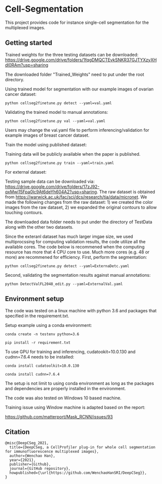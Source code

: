 # Cell-Segmentation
This project provides code for instance single-cell segmentation for the multiplexed images.

## Getting started
Trained weights for the three testing datasets can be downloaded:
https://drive.google.com/drive/folders/1fqgDMQCTEvkSNKR37GJTYXzyXHdl0RAm?usp=sharing

The downloaded folder "Trained_Weights" need to put under the root directory.

Using trained model for segmentation with our example images of ovarian cancer dataset:

```
python cellseg2finetune.py detect --yaml=val.yaml
```

Validating the trained model to manual annotations:
```
python cellseg2finetune.py val --yaml=val.yaml
```
Users may change the val.yaml file to perform inferencing/validation for example images of breast cancer dataset.

Train the model using published dataset:

Training data will be publicly available when the paper is published.
```
python cellseg2finetune.py train --yaml=train.yaml
```

For external dataset:

Testing sample data can be downloaded via: https://drive.google.com/drive/folders/17zJ92-qxMwi15Fpa0lc9At6deYh604A2?usp=sharing. The raw dataset is obtained from https://warwick.ac.uk/fac/sci/dcs/research/tia/data/micronet. We made the following changes from the raw dataset: 1) we created the color images from the raw dataset, 2) we expanded the original contours to allow touching contours. 

The downloaded data folder needs to put under the directory of TestData along with the other two datasets.

Since the exteranl dataset has much larger imgae size, we used multiprocssing for computing validation results, 
the code utilize all the available cores. The code below is recommened when the computing resource has more that 4 CPU core to use. Much more cores (e.g. 48 or more) are recommened for efficiency.
First, perform the segmentation:
```
python cellseg2finetune.py detect --yaml=ExternaDetc.yaml
```
Second, validating the segmentation results against manual annotations:
```
python DetectValFL2048_edit.py --yaml=ExternalVal.yaml
```


## Environment setup
The code was tested on a linux machine with python 3.6 and packages that specified in the requirement.txt.

Setup example using a conda environment:
```
conda create -n testenv python=3.6
```
```
pip install -r requirement.txt
```

To use GPU for training and inferencing, cudatookit=10.0.130 and cudnn=7.6.4 needs to be installed:
```
conda install cudatoolkit=10.0.130
```
```
conda install cudnn=7.6.4
```

The setup is not limit to using conda environment as long as the packages and dependencies are properly installed in the environment.

The code was also tested on Windows 10 based machine. 

Training issue using Window machine is adapted based on the report:

https://github.com/matterport/Mask_RCNN/issues/93

## Citation
```
@misc{DeepCSeg_2021,
  title={DeepCSeg, a CellProfiler plug-in for whole cell segmentation for immunofluorescence multiplexed images},
  author={Wenchao Han},
  year={2021},
  publisher={Github},
  journal={GitHub repository},
  howpublished={\url{https://github.com/WenchaoHanSRI/DeepCSeg}},
}
```


